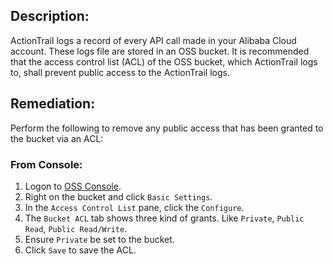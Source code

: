 ## Description:

ActionTrail logs a record of every API call made in your Alibaba Cloud account. These logs file are stored in an OSS bucket. It is recommended that the access control list (ACL) of the OSS bucket, which ActionTrail logs to, shall prevent public access to the ActionTrail logs.

## Remediation:

Perform the following to remove any public access that has been granted to the bucket via an ACL:

### From Console:

1. Logon to [OSS Console](https://oss.console.aliyun.com/overview).
2. Right on the bucket and click `Basic Settings`.
3. In the `Access Control List` pane, click the `Configure`.
4. The `Bucket ACL` tab shows three kind of grants. Like `Private`, `Public Read`, `Public Read/Write`.
5. Ensure `Private` be set to the bucket.
6. Click `Save` to save the ACL.